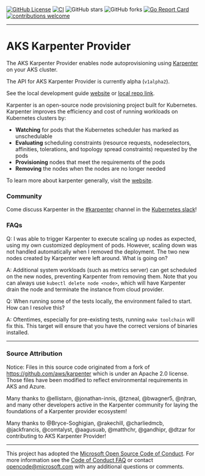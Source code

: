 [![GitHub License](https://img.shields.io/badge/License-Apache%202.0-ff69b4.svg)](https://github.com/Azure/karpenter/blob/main/LICENSE.txt)
[![CI](https://github.com/Azure/karpenter/actions/workflows/ci.yml/badge.svg?branch=main)](https://github.com/Azure/karpenter/actions/workflows/ci.yml)
![GitHub stars](https://img.shields.io/github/stars/Azure/karpenter)
![GitHub forks](https://img.shields.io/github/forks/Azure/karpenter)
[![Go Report Card](https://goreportcard.com/badge/github.com/Azure/karpenter)](https://goreportcard.com/report/github.com/Azure/karpenter)
[![contributions welcome](https://img.shields.io/badge/contributions-welcome-brightgreen.svg?style=flat)](https://github.com/Azure/karpenter/issues)

---

# AKS Karpenter Provider

The AKS Karpenter Provider enables node autoprovisioning using [Karpenter](https://karpenter.sh/) on your AKS cluster.

The API for AKS Karpenter Provider is currently alpha (`v1alpha2`).

See the local development guide [website](#) or [local repo link](./website/content/en/docs/contributing/development-guide.md).

Karpenter is an open-source node provisioning project built for Kubernetes.
Karpenter improves the efficiency and cost of running workloads on Kubernetes clusters by:

* **Watching** for pods that the Kubernetes scheduler has marked as unschedulable
* **Evaluating** scheduling constraints (resource requests, nodeselectors, affinities, tolerations, and topology spread constraints) requested by the pods
* **Provisioning** nodes that meet the requirements of the pods
* **Removing** the nodes when the nodes are no longer needed

To learn more about karpenter generally, visit the [website](https://karpenter.sh/).

### Community

Come discuss Karpenter in the [#karpenter](https://kubernetes.slack.com/archives/C02SFFZSA2K) channel in the [Kubernetes slack](https://slack.k8s.io/)!

### FAQs

Q: I was able to trigger Karpenter to execute scaling up nodes as expected, using my own customized deployment of pods. However, scaling down was not handled automatically when I removed the deployment. The two new nodes created by Karpenter were left around. What is going on?

A: Additional system workloads (such as metrics server) can get scheduled on the new nodes, preventing Karpenter from removing them. Note that you can always use `kubectl delete node <node>`, which will have Karpenter drain the node and terminate the instance from cloud provider.

Q: When running some of the tests locally, the environment failed to start. How can I resolve this?

A: Oftentimes, especially for pre-existing tests, running `make toolchain` will fix this. This target will ensure that you have the correct versions of binaries installed.

---

### Source Attribution

Notice: Files in this source code originated from a fork of https://github.com/aws/karpenter
which is under an Apache 2.0 license. Those files have been modified to reflect environmental requirements in AKS and Azure.

Many thanks to @ellistarn, @jonathan-innis, @tzneal, @bwagner5, @njtran, and many other developers active in the Karpenter community for laying the foundations of a Karpenter provider ecosystem!

Many thanks to @Bryce-Soghigian, @rakechill, @charliedmcb, @jackfrancis, @comtalyst, @aagusuab, @matthchr, @gandhipr, @dtzar for contributing to AKS Karpenter Provider!

---

This project has adopted the [Microsoft Open Source Code of Conduct](https://opensource.microsoft.com/codeofconduct/).
For more information see the [Code of Conduct FAQ](https://opensource.microsoft.com/codeofconduct/faq/)
or contact [opencode@microsoft.com](mailto:opencode@microsoft.com) with any additional questions or comments.
